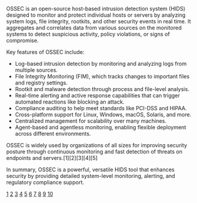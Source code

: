 OSSEC is an open-source host-based intrusion detection system (HIDS) designed to monitor and protect individual hosts or
servers by analyzing system logs, file integrity, rootkits, and other security events in real time. It aggregates and
correlates data from various sources on the monitored systems to detect suspicious activity, policy violations, or signs of
compromise.

Key features of OSSEC include:

- Log-based intrusion detection by monitoring and analyzing logs from multiple sources.
- File Integrity Monitoring (FIM), which tracks changes to important files and registry settings.
- Rootkit and malware detection through process and file-level analysis.
- Real-time alerting and active response capabilities that can trigger automated reactions like blocking an attack.
- Compliance auditing to help meet standards like PCI-DSS and HIPAA.
- Cross-platform support for Linux, Windows, macOS, Solaris, and more.
- Centralized management for scalability over many machines.
- Agent-based and agentless monitoring, enabling flexible deployment across different environments.

OSSEC is widely used by organizations of all sizes for improving security posture through continuous monitoring and fast
detection of threats on endpoints and servers.[1][2][3][4][5]

In summary, OSSEC is a powerful, versatile HIDS tool that enhances security by providing detailed system-level monitoring,
alerting, and regulatory compliance support.

[1](https://www.siberoloji.com/understanding-ossec-an-open-source-host-based-intrusion-detection-system-hids/)
[2](https://ossec-documentation.readthedocs.io/en/latest/legacy/docs/manual/non-technical-overview.html)
[3](https://en.wikipedia.org/wiki/OSSEC) [4](https://www.ossec.net/about/) [5](https://www.ossec.net)
[6](https://atomicorp.com/what-is-ossec/) [7](https://smallbizepp.com/ossec-hids/)
[8](https://nflo.pl/baza-wiedzy/czym-jest-ossec-dzialanie-bezpieczenstwo/)
[9](https://www.infosecinstitute.com/resources/management-compliance-auditing/ossec-2/)
[10](https://www.ironin.it/assets/files/tutorial-OSSEC.pdf)
